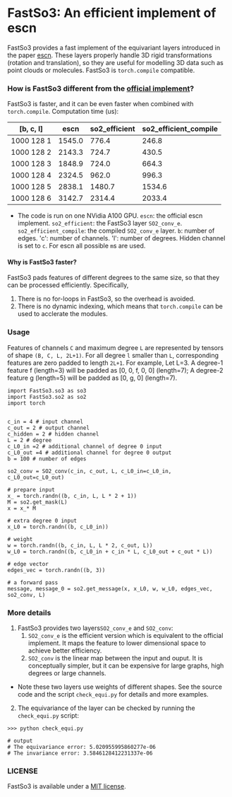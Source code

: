# FastSo3: An efficient implement of escn

FastSo3 provides a fast implement of the equivariant layers introduced in the paper [escn](https://arxiv.org/abs/2302.03655). These layers properly handle 3D rigid transformations (rotation and translation), so they are useful for modelling 3D data such as point clouds or molecules. FastSo3 is ``torch.compile`` compatible.


### How is FastSo3 different from the [official implement](https://github.com/FAIR-Chem/fairchem/tree/main/src/fairchem/core/models/escn)? 

FastSo3 is faster, and it can be even faster when combined with ``torch.compile``. Computation time (us): 

[b, c, l] |   escn   |  so2_efficient  |  so2_efficient_compile
--- | --- | --- | ---
1000 128 1 |  1545.0  |       776.4     |           246.8 
1000 128 2 |  2143.3  |       724.7     |           430.5 
1000 128 3 |  1848.9  |       724.0     |           664.3 
1000 128 4 |  2324.5  |       962.0     |           996.3 
1000 128 5 |  2838.1  |      1480.7     |          1534.6 
1000 128 6 |  3142.7  |      2314.4     |          2033.4

* The code is run on one NVidia A100 GPU. `escn`: the official escn implement. `so2_efficient`: the FastSo3 layer `SO2_conv_e`. `so2_efficient_compile`: the compiled `SO2_conv_e` layer. `b`: number of edges. 'c': number of channels. 'l': number of degrees. Hidden channel is set to `c`. For escn all possible `m`s are used. 

#### Why is FastSo3 faster?
FastSo3 pads features of different degrees to the same size, so that they can be processed efficiently. Specifically,
1. There is no for-loops in FastSo3, so the overhead is avoided.
2. There is no dynamic indexing, which means that ``torch.compile`` can be used to acclerate the modules. 


### Usage
Features of channels `C` and maximum degree `L`  are represented by tensors of shape `(B, C, L, 2L+1)`. For all degree `l` smaller than `L`, corresponding features are zero padded to length `2L+1`. For example, Let L=3.
A degree-1 feature f (length=3) will be padded as [0, 0, f, 0, 0] (length=7);
A degree-2 feature g (length=5) will be padded as [0, g, 0] (length=7).


```
import FastSo3.so3 as so3
import FastSo3.so2 as so2
import torch


c_in = 4 # input channel
c_out = 2 # output channel
c_hidden = 2 # hidden channel
L = 2 # degree
c_L0_in =2 # additional channel of degree 0 input 
c_L0_out =4 # additional channel for degree 0 output
b = 100 # number of edges

so2_conv = SO2_conv(c_in, c_out, L, c_L0_in=c_L0_in, c_L0_out=c_L0_out)

# prepare input
x_ = torch.randn((b, c_in, L, L * 2 + 1))
M = so2.get_mask(L)
x = x_* M

# extra degree 0 input
x_L0 = torch.randn((b, c_L0_in))

# weight
w = torch.randn((b, c_in, L, L * 2, c_out, L))
w_L0 = torch.randn((b, c_L0_in + c_in * L, c_L0_out + c_out * L))

# edge vector
edges_vec = torch.randn((b, 3))

# a forward pass
message, message_0 = so2.get_message(x, x_L0, w, w_L0, edges_vec, so2_conv, L)
```

### More details

1. FastSo3 provides two layers``SO2_conv_e`` and ``SO2_conv``:
    1. ``SO2_conv_e`` is the efficient version which is equivalent to the official implement. It maps the feature to lower dimensional space to achieve better efficiency.
    2. ``SO2_conv`` is the linear map between the input and ouput. It is conceptually simpler, but it can be expensive for large graphs, high degrees or large channels. 
* Note these two layers use weights of different shapes. See the source code and the script `check_equi.py` for details and more examples.

2. The equivariance of the layer can be checked by running the `check_equi.py` script:
```
>>> python check_equi.py

# output
# The equivariance error: 5.020955995860277e-06
# The invariance error: 3.5846128412231337e-06
```

### LICENSE
FastSo3 is available under a [MIT license](LICENSE).